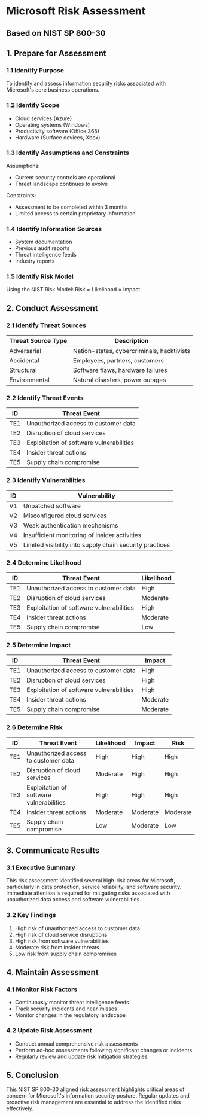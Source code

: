 # Microsoft Risk Assessment
## Based on NIST SP 800-30

## 1. Prepare for Assessment

### 1.1 Identify Purpose
To identify and assess information security risks associated with Microsoft's core business operations.

### 1.2 Identify Scope
- Cloud services (Azure)
- Operating systems (Windows)
- Productivity software (Office 365)
- Hardware (Surface devices, Xbox)

### 1.3 Identify Assumptions and Constraints
Assumptions:
- Current security controls are operational
- Threat landscape continues to evolve

Constraints:
- Assessment to be completed within 3 months
- Limited access to certain proprietary information

### 1.4 Identify Information Sources
- System documentation
- Previous audit reports
- Threat intelligence feeds
- Industry reports

### 1.5 Identify Risk Model
Using the NIST Risk Model: Risk = Likelihood × Impact

## 2. Conduct Assessment

### 2.1 Identify Threat Sources

| Threat Source Type | Description |
|--------------------|-------------|
| Adversarial | Nation-states, cybercriminals, hacktivists |
| Accidental | Employees, partners, customers |
| Structural | Software flaws, hardware failures |
| Environmental | Natural disasters, power outages |

### 2.2 Identify Threat Events

| ID | Threat Event |
|----|--------------|
| TE1 | Unauthorized access to customer data |
| TE2 | Disruption of cloud services |
| TE3 | Exploitation of software vulnerabilities |
| TE4 | Insider threat actions |
| TE5 | Supply chain compromise |

### 2.3 Identify Vulnerabilities

| ID | Vulnerability |
|----|---------------|
| V1 | Unpatched software |
| V2 | Misconfigured cloud services |
| V3 | Weak authentication mechanisms |
| V4 | Insufficient monitoring of insider activities |
| V5 | Limited visibility into supply chain security practices |

### 2.4 Determine Likelihood

| ID | Threat Event | Likelihood |
|----|--------------|------------|
| TE1 | Unauthorized access to customer data | High |
| TE2 | Disruption of cloud services | Moderate |
| TE3 | Exploitation of software vulnerabilities | High |
| TE4 | Insider threat actions | Moderate |
| TE5 | Supply chain compromise | Low |

### 2.5 Determine Impact

| ID | Threat Event | Impact |
|----|--------------|--------|
| TE1 | Unauthorized access to customer data | High |
| TE2 | Disruption of cloud services | High |
| TE3 | Exploitation of software vulnerabilities | High |
| TE4 | Insider threat actions | Moderate |
| TE5 | Supply chain compromise | Moderate |

### 2.6 Determine Risk

| ID | Threat Event | Likelihood | Impact | Risk |
|----|--------------|------------|--------|------|
| TE1 | Unauthorized access to customer data | High | High | High |
| TE2 | Disruption of cloud services | Moderate | High | High |
| TE3 | Exploitation of software vulnerabilities | High | High | High |
| TE4 | Insider threat actions | Moderate | Moderate | Moderate |
| TE5 | Supply chain compromise | Low | Moderate | Low |

## 3. Communicate Results

### 3.1 Executive Summary
This risk assessment identified several high-risk areas for Microsoft, particularly in data protection, service reliability, and software security. Immediate attention is required for mitigating risks associated with unauthorized data access and software vulnerabilities.

### 3.2 Key Findings
1. High risk of unauthorized access to customer data
2. High risk of cloud service disruptions
3. High risk from software vulnerabilities
4. Moderate risk from insider threats
5. Low risk from supply chain compromises

## 4. Maintain Assessment

### 4.1 Monitor Risk Factors
- Continuously monitor threat intelligence feeds
- Track security incidents and near-misses
- Monitor changes in the regulatory landscape

### 4.2 Update Risk Assessment
- Conduct annual comprehensive risk assessments
- Perform ad-hoc assessments following significant changes or incidents
- Regularly review and update risk mitigation strategies

## 5. Conclusion

This NIST SP 800-30 aligned risk assessment highlights critical areas of concern for Microsoft's information security posture. Regular updates and proactive risk management are essential to address the identified risks effectively.
